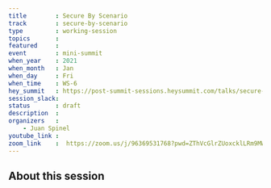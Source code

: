 ```yaml
---
title        : Secure By Scenario
track        : secure-by-scenario
type         : working-session
topics       :
featured     :
event        : mini-summit
when_year    : 2021
when_month   : Jan
when_day     : Fri
when_time    : WS-6
hey_summit   : https://post-summit-sessions.heysummit.com/talks/secure-by-scenario-jan-2021/
session_slack:
status       : draft
description  :
organizers   :
    - Juan Spinel
youtube_link :
zoom_link    :  https://zoom.us/j/96369531768?pwd=ZThVcGlrZUoxcklLRm9MWnFHM0lUZz09
---
```


## About this session
